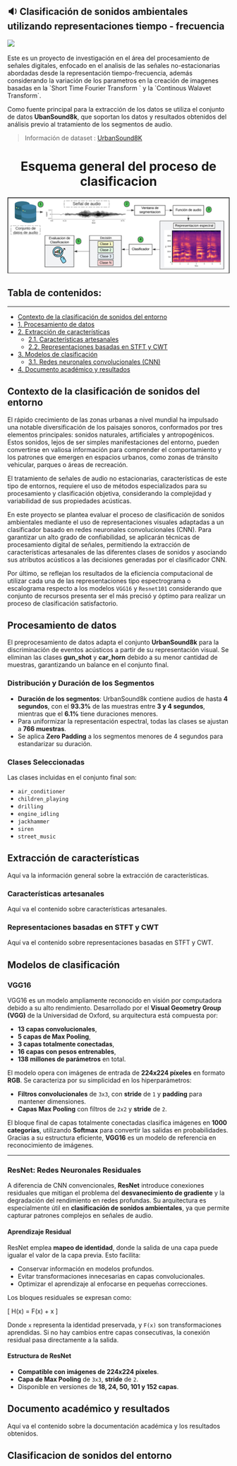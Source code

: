 

##  :sound:  Clasificación de sonidos ambientales utilizando representaciones tiempo - frecuencia
   <p align="left">
   <img src="https://img.shields.io/badge/STATUS-Activo-green">
   </p>
Este es un proyecto de investigación en el área del procesamiento de señales digitales, enfocado en el analisis de las señales no-estacionarias abordadas desde la representación tiempo-frecuencia, además considerando la variación  de los parametros en la creación de imagenes basadas en la `Short Time Fourier Transform ` y la `Continous Walavet Transform`.

Como fuente principal para la extracción de los datos se utiliza el conjunto de datos **UbanSound8k**, que soportan los datos y resultados obtenidos del análisis previo al tratamiento de los segmentos de audio.
> Información de dataset :  [UrbanSound8K](https://urbansounddataset.weebly.com/urbansound8k.html)

<h1 align="center"> Esquema general del proceso de clasificacion </h1>
<p align="center"><img src = "Imagenes/D-Fondo-Claro.png"> </p>

## Tabla de contenidos:
---
- [Contexto de la clasificación de sonidos del entorno](#contexto-de-la-clasificación-de-sonidos-del-entorno)  
- [1. Procesamiento de datos](#procesamiento-de-datos)  
- [2. Extracción de características](#extracción-de-características)  
  - [2.1. Características artesanales](#características-artesanales)  
  - [2.2. Representaciones basadas en STFT y CWT](#representaciones-basadas-en-stft-y-cwt)  
- [3. Modelos de clasificación](#modelos-de-clasificación)  
  - [3.1. Redes neuronales convolucionales (CNN)](#redes-neuronales-convolucionales-cnn)  
- [4. Documento académico y resultados](#documento-académico-y-resultados)  



## Contexto de la clasificación de sonidos del entorno
El rápido crecimiento de las zonas urbanas a nivel mundial ha impulsado una notable diversificación de los paisajes sonoros, conformados por tres elementos principales: sonidos naturales, artificiales y antropogénicos. Estos sonidos, lejos de ser simples manifestaciones del entorno, pueden convertirse en valiosa información para comprender el comportamiento y los patrones que emergen en espacios urbanos, como zonas de tránsito vehicular, parques o áreas de recreación.

El tratamiento de señales de audio no estacionarias, características de este tipo de entornos, requiere el uso de métodos especializados para su procesamiento y clasificación objetiva, considerando la complejidad y variabilidad de sus propiedades acústicas.

En este proyecto se plantea evaluar el proceso de clasificación de sonidos ambientales mediante el uso de representaciones visuales adaptadas a un clasificador basado en redes neuronales convolucionales (CNN). Para garantizar un alto grado de confiabilidad, se aplicarán técnicas de procesamiento digital de señales, permitiendo la extracción de características artesanales de las diferentes clases de sonidos y asociando sus atributos acústicos a las decisiones generadas por el clasificador CNN.

Por último, se reflejan los resultados de la eficiencia computacional  de utilizar  cada una de las representaciones tipo espectrograma o escalograma respecto a los modelos `VGG16`  y `Resnet101` considerando que conjunto de recursos presenta ser el más precisó y óptimo para realizar un proceso de clasificación satisfactorio.

## Procesamiento de datos
El preprocesamiento de datos adapta el conjunto **UrbanSound8k** para la discriminación de eventos acústicos a partir de su representación visual. Se eliminan las clases **gun_shot** y **car_horn** debido a su menor cantidad de muestras, garantizando un balance en el conjunto final.  

### Distribución y Duración de los Segmentos  

- **Duración de los segmentos**: UrbanSound8k contiene audios de hasta **4 segundos**, con el **93.3%** de las muestras entre **3 y 4 segundos**, mientras que el **6.1%** tiene duraciones menores.  
- Para uniformizar la representación espectral, todas las clases se ajustan a **766 muestras**.  
- Se aplica **Zero Padding** a los segmentos menores de 4 segundos para estandarizar su duración.  

### Clases Seleccionadas  

Las clases incluidas en el conjunto final son:  

- `air_conditioner`  
- `children_playing`  
- `drilling`  
- `engine_idling`  
- `jackhammer`  
- `siren`  
- `street_music`  
## Extracción de características
Aquí va la información general sobre la extracción de características.

### Características artesanales
Aquí va el contenido sobre características artesanales.

### Representaciones basadas en STFT y CWT
Aquí va el contenido sobre representaciones basadas en STFT y CWT.

## Modelos de clasificación

### VGG16  

VGG16 es un modelo ampliamente reconocido en visión por computadora debido a su alto rendimiento. Desarrollado por el **Visual Geometry Group (VGG)** de la Universidad de Oxford, su arquitectura está compuesta por:  

- **13 capas convolucionales**,  
- **5 capas de Max Pooling**,  
- **3 capas totalmente conectadas**,  
- **16 capas con pesos entrenables**,  
- **138 millones de parámetros** en total.  

El modelo opera con imágenes de entrada de **224x224 píxeles** en formato **RGB**. Se caracteriza por su simplicidad en los hiperparámetros:  

- **Filtros convolucionales** de `3x3`, con **stride** de `1` y **padding** para mantener dimensiones.  
- **Capas Max Pooling** con filtros de `2x2` y **stride** de `2`.  

El bloque final de capas totalmente conectadas clasifica imágenes en **1000 categorías**, utilizando **Softmax** para convertir las salidas en probabilidades. Gracias a su estructura eficiente, **VGG16** es un modelo de referencia en reconocimiento de imágenes.  

---  

### ResNet: Redes Neuronales Residuales  

A diferencia de CNN convencionales, **ResNet** introduce conexiones residuales que mitigan el problema del **desvanecimiento de gradiente** y la degradación del rendimiento en redes profundas. Su arquitectura es especialmente útil en **clasificación de sonidos ambientales**, ya que permite capturar patrones complejos en señales de audio.  

#### **Aprendizaje Residual**  

ResNet emplea **mapeo de identidad**, donde la salida de una capa puede igualar el valor de la capa previa. Esto facilita:  

- Conservar información en modelos profundos.  
- Evitar transformaciones innecesarias en capas convolucionales.  
- Optimizar el aprendizaje al enfocarse en pequeñas correcciones.  

Los bloques residuales se expresan como:  

\[
H(x) = F(x) + x
\]

Donde `x` representa la identidad preservada, y `F(x)` son transformaciones aprendidas. Si no hay cambios entre capas consecutivas, la conexión residual pasa directamente a la salida.  

#### **Estructura de ResNet**  

- **Compatible con imágenes de 224x224 píxeles**.  
- **Capa de Max Pooling** de `3x3`, **stride** de `2`.  
- Disponible en versiones de **18, 24, 50, 101 y 152 capas**.  

## Documento académico y resultados
Aquí va el contenido sobre la documentación académica y los resultados obtenidos.





















## Clasificacion de sonidos del entorno
